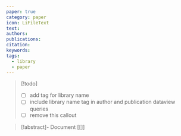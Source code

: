 ```yaml
---
paper: true
category: paper
icon: LiFileText
text: 
authors: 
publications: 
citation: 
keywords: 
tags:
  - library
  - paper
---
```


> [!todo]
> - [ ] add tag for library name
> - [ ] include library name tag in author and publication dataview queries
> - [ ] remove this callout

> [!abstract]- Document
> [[]]

